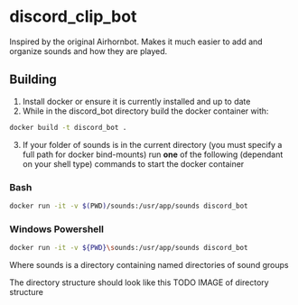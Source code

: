 # discord_clip_bot
Inspired by the original Airhornbot.  Makes it much easier to add and organize sounds and how they are played.

## Building
1. Install docker or ensure it is currently installed and up to date
2. While in the discord_bot directory build the docker container with:

``` bash
docker build -t discord_bot .
```

3. If your folder of sounds is in the current directory (you must specify a full path for docker 
bind-mounts) run **one** of the following (dependant on your shell type) commands to start the docker container   

### Bash

``` bash
docker run -it -v $(PWD)/sounds:/usr/app/sounds discord_bot
```

### Windows Powershell 

``` bash
docker run -it -v ${PWD}\sounds:/usr/app/sounds discord_bot
```

Where sounds is a directory containing named directories of sound groups

The directory structure should look like this
TODO IMAGE of directory structure
